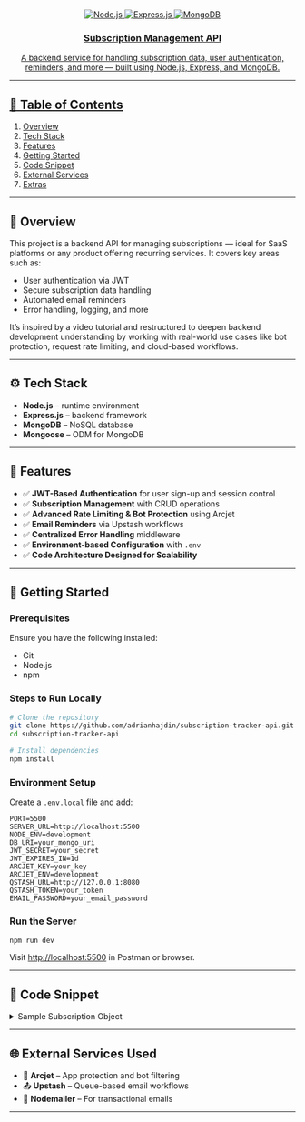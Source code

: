 
<div align="center">
  <br />
    <a href="https://youtu.be/rOpEN1JDaD0?si=WfOjLV57WfR9x6QK" target="_blank"/a>
  <br />

  <div>
    <img src="https://img.shields.io/badge/node.js-339933?style=for-the-badge&logo=Node.js&logoColor=white" alt="Node.js" />
    <img src="https://img.shields.io/badge/express.js-000000?style=for-the-badge&logo=express&logoColor=white" alt="Express.js" />
    <img src="https://img.shields.io/badge/mongodb-13aa52?style=for-the-badge&logo=mongodb&logoColor=white" alt="MongoDB" />
  </div>

  <h3 align="center">Subscription Management API</h3>

  <div align="center">
    A backend service for handling subscription data, user authentication, reminders, and more — built using Node.js, Express, and MongoDB.
  </div>
</div>

---

## 📌 Table of Contents

1. [Overview](#overview)
2. [Tech Stack](#tech-stack)
3. [Features](#features)
4. [Getting Started](#getting-started)
5. [Code Snippet](#code-snippet)
6. [External Services](#external-services)
7. [Extras](#extras)

---

## 🤖 Overview

This project is a backend API for managing subscriptions — ideal for SaaS platforms or any product offering recurring services. It covers key areas such as:

- User authentication via JWT
- Secure subscription data handling
- Automated email reminders
- Error handling, logging, and more

It’s inspired by a video tutorial and restructured to deepen backend development understanding by working with real-world use cases like bot protection, request rate limiting, and cloud-based workflows.



---

## ⚙️ Tech Stack

- **Node.js** – runtime environment  
- **Express.js** – backend framework  
- **MongoDB** – NoSQL database  
- **Mongoose** – ODM for MongoDB

---

## 🔋 Features

- ✅ **JWT-Based Authentication** for user sign-up and session control  
- ✅ **Subscription Management** with CRUD operations  
- ✅ **Advanced Rate Limiting & Bot Protection** using Arcjet  
- ✅ **Email Reminders** via Upstash workflows  
- ✅ **Centralized Error Handling** middleware  
- ✅ **Environment-based Configuration** with `.env`  
- ✅ **Code Architecture Designed for Scalability**

---

## 🚀 Getting Started

### Prerequisites

Ensure you have the following installed:

- Git  
- Node.js  
- npm  

### Steps to Run Locally

```bash
# Clone the repository
git clone https://github.com/adrianhajdin/subscription-tracker-api.git
cd subscription-tracker-api

# Install dependencies
npm install
````

### Environment Setup

Create a `.env.local` file and add:

```env
PORT=5500
SERVER_URL=http://localhost:5500
NODE_ENV=development
DB_URI=your_mongo_uri
JWT_SECRET=your_secret
JWT_EXPIRES_IN=1d
ARCJET_KEY=your_key
ARCJET_ENV=development
QSTASH_URL=http://127.0.0.1:8080
QSTASH_TOKEN=your_token
EMAIL_PASSWORD=your_email_password
```

### Run the Server

```bash
npm run dev
```

Visit [http://localhost:5500](http://localhost:5500) in Postman or browser.

---

## 🧩 Code Snippet

<details>
<summary>Sample Subscription Object</summary>

```json
{
  "name": "JavaScript Mastery Elite Membership",
  "price": 139.00,
  "currency": "USD",
  "frequency": "monthly",
  "category": "Entertainment",
  "startDate": "2025-01-20T00:00:00.000Z",
  "paymentMethod": "Credit Card"
}
```

</details>

---

## 🌐 External Services Used

* 🔐 **Arcjet** – App protection and bot filtering
* 📤 **Upstash** – Queue-based email workflows
* 📧 **Nodemailer** – For transactional emails

---

